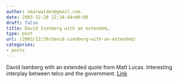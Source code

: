 ```yaml
---
author: nearwalden@gmail.com
date: 2003-12-20 22:34:44+00:00
draft: false
title: David Isenberg with an extended…
type: post
url: /2003/12/20/david-isenberg-with-an-extended/
categories:
- posts
---
```


David Isenberg with an extended quote from Matt Lucas.  Interesting interplay between telco and the government.  [Link](//www.isen.com/blog/archives/2003_12_01_archive.html#107152912799979290')



